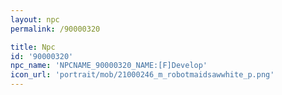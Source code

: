 ```yaml
---
layout: npc
permalink: /90000320

title: Npc
id: '90000320'
npc_name: 'NPCNAME_90000320_NAME:[F]Develop'
icon_url: 'portrait/mob/21000246_m_robotmaidsawwhite_p.png'
---
```

